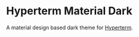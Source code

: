 # Hyperterm Material Dark

A material design based dark theme for [Hyperterm](https://hyperterm.org/).
